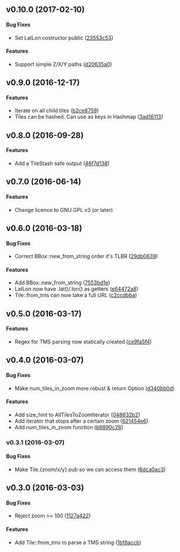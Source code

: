 <a name="v0.10.0"></a>
## v0.10.0 (2017-02-10)


#### Bug Fixes

*   Set LatLon costructor public ([23553c53](23553c53))

#### Features

*   Support simple Z/X/Y paths ([d20635a0](d20635a0))



<a name="v0.9.0"></a>
## v0.9.0 (2016-12-17)


#### Features

*   Iterate on all child tiles ([b2ce8759](b2ce8759))
*   Tiles can be hashed. Can use as keys in Hashmap ([3ad16113](3ad16113))



<a name="v0.8.0"></a>
## v0.8.0 (2016-09-28)


#### Features

*   Add a TileStash safe output ([48f7d138](48f7d138))

<a name="v0.7.0"></a>
## v0.7.0 (2016-06-14)


#### Features

*   Change licence to GNU GPL v3 (or later)



<a name="v0.6.0"></a>
## v0.6.0 (2016-03-18)


#### Bug Fixes

*   Correct BBox::new_from_string order it's TLBR ([29db0639](29db0639))

#### Features

*   Add BBox::new_from_string ([7553bd1e](7553bd1e))
*   LatLon now have .lat()/.lon() as getters ([e64472a8](e64472a8))
*   Tile::from_tms can now take a full URL ([c2ccdbba](c2ccdbba))



<a name="v0.5.0"></a>
## v0.5.0 (2016-03-17)


#### Features

*   Regex for TMS parsing now statically created ([ce9fa5f4](ce9fa5f4))



<a name="v0.4.0"></a>
## v0.4.0 (2016-03-07)


#### Bug Fixes

*   Make num_tiles_in_zoom more robust & return Option ([d340bb0d](d340bb0d))

#### Features

*   Add size_hint to AllTilesToZoomIterator ([048632b2](048632b2))
*   Add iterator that stops after a certain zoom ([621454e6](621454e6))
*   Add num_tiles_in_zoom function ([b8890c28](b8890c28))



<a name="v0.3.1"></a>
### v0.3.1 (2016-03-07)


#### Bug Fixes

*   Make Tile.{zoom/x/y} pub so we can access them ([6dca0ac3](6dca0ac3))



<a name="v0.3.0"></a>
## v0.3.0 (2016-03-03)


#### Bug Fixes

*   Reject zoom >= 100 ([1127a422](1127a422))

#### Features

*   Add Tile::from_tms to parse a TMS string ([1bf8accb](1bf8accb))



